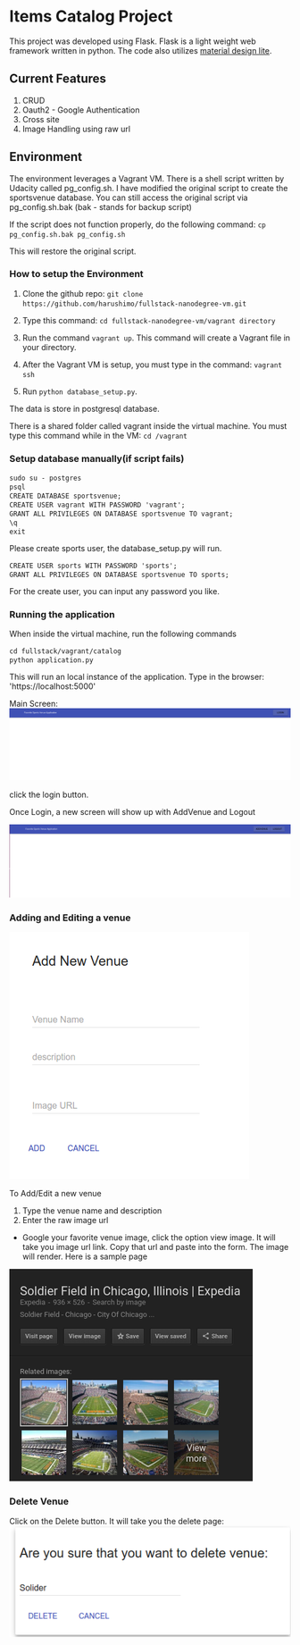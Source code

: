 # Items Catalog Project

This project was developed using Flask. Flask is a light weight web framework written in python.   The code also utilizes [material design lite](https://getmdl.io).   


## Current Features

1. CRUD  
2. Oauth2 - Google Authentication
3. Cross site
4. Image Handling using raw url

## Environment

The environment leverages a Vagrant VM.   There is a shell script written by Udacity called pg_config.sh.  I have modified the original script to create the sportsvenue database.  You can still access the original script via pg_config.sh.bak (bak - stands for backup script)

If the script does not function properly, do the following command:
`cp pg_config.sh.bak pg_config.sh`

This will restore the original script.

### How to setup the Environment

1. Clone the github repo:
`git clone https://github.com/harushimo/fullstack-nanodegree-vm.git`

2. Type this command: `cd fullstack-nanodegree-vm/vagrant directory`

3. Run the command `vagrant up`.  This command will create a Vagrant file in your directory.

4. After the Vagrant VM is setup, you must type in the command: `vagrant ssh`

5. Run `python database_setup.py`.

The data is store in postgresql database.

There is a shared folder called vagrant inside the virtual machine.  You must type this command while in the VM: `cd /vagrant`

### Setup database manually(if script fails)

```
sudo su - postgres
psql
CREATE DATABASE sportsvenue;
CREATE USER vagrant WITH PASSWORD 'vagrant';
GRANT ALL PRIVILEGES ON DATABASE sportsvenue TO vagrant;
\q
exit
```

Please create sports user, the database_setup.py will run.
```
CREATE USER sports WITH PASSWORD 'sports';
GRANT ALL PRIVILEGES ON DATABASE sportsvenue TO sports;
```

For the create user, you can input any password you like.

### Running the application
When inside the virtual machine, run the following commands

```
cd fullstack/vagrant/catalog
python application.py
```
This will run an local instance of the application.  Type in the browser: 'https://localhost:5000'


Main Screen:
![Main Screen](/vagrant/catalog/static/images/Main_page.png "Main Page")

click the login button.

Once Login, a new screen will show up with AddVenue and Logout

![User Screen](/vagrant/catalog/static/images/authenicated_user.png "User Menu")

### Adding and Editing a venue
![Add New Venue](/vagrant/catalog/static/images/add_new_venue.png "New Venue")

To Add/Edit a new venue
1. Type the venue name and description
2. Enter the raw image url
- Google your favorite venue image, click the option view image.  It will take you image url link. Copy that url and paste into the form. The image will render. Here is a sample page

![Raw image](/vagrant/catalog/static/images/view_image.png "Image Finder")

### Delete Venue
Click on the Delete button. It will take you the delete page:
![Delete Venue](/vagrant/catalog/static/images/delete_venue.png "Delete Venue")

